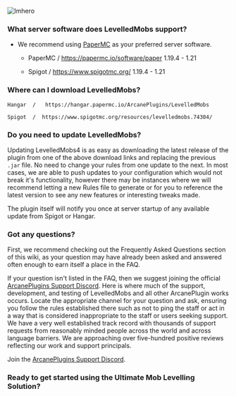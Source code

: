![lmhero](https://pic.awa.ms/f/1/676fde8f75b09/676fde8f75b09.png)
### What server software does LevelledMobs support?

* We recommend using [PaperMC](https://papermc.io/software/paper) as your preferred server software.

    - PaperMC  /   https://papermc.io/software/paper
    1.19.4 - 1.21

    - Spigot  /  https://www.spigotmc.org/
    1.19.4 - 1.21

### Where can I download LevelledMobs?

    Hangar  /   https://hangar.papermc.io/ArcanePlugins/LevelledMobs

    Spigot  /  https://www.spigotmc.org/resources/levelledmobs.74304/

### Do you need to update LevelledMobs?

Updating LevelledMobs4 is as easy as downloading the latest release of the plugin from one of the above download links and replacing the previous `.jar` file. No need to change your rules from one update to the next. In most cases, we are able to push updates to your configuration which would not break it's functionality, however there may be instances where we will recommend letting a new Rules file to generate or for you to reference the latest version to see any new features or interesting tweaks made.

The plugin itself will notify you once at server startup of any available update from Spigot or Hangar. 

### Got any questions?

First, we recommend checking out the Frequently Asked Questions section of this wiki, as your question may have already been asked and answered often enough to earn itself a place in the FAQ.

If your question isn't listed in the FAQ, then we suggest joining the official [ArcanePlugins Support Discord](https://discord.gg/arcaneplugins-752310043214479462). Here is where much of the support, development, and testing of LevelledMobs and all other ArcanePlugin works occurs. Locate the appropriate channel for your question and ask, ensuring you follow the rules established there such as not to ping the staff or act in a way that is considered inappropriate to the staff or users seeking support. 
We have a very well established track record with thousands of support requests from reasonably minded people across the world and across language barriers. We are approaching over five-hundred positive reviews reflecting our work and support principals. 

Join the [ArcanePlugins Support Discord](https://discord.gg/arcaneplugins-752310043214479462).

### Ready to get started using the Ultimate Mob Levelling Solution?